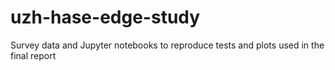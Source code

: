 # uzh-hase-edge-study
Survey data and Jupyter notebooks to reproduce tests and plots used in the final report
